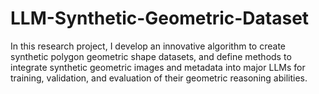 # LLM-Synthetic-Geometric-Dataset
In this research project, I develop an innovative algorithm to create synthetic polygon geometric shape datasets, and define methods to integrate synthetic geometric images and metadata into major LLMs for training, validation, and evaluation of their geometric reasoning abilities.
